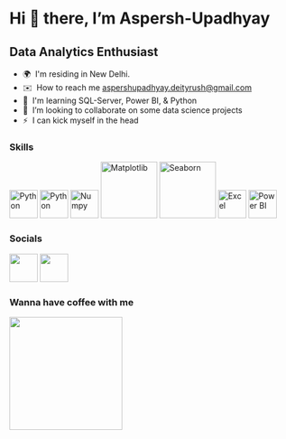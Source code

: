 Hi 👋 there, I’m Aspersh-Upadhyay
=================================

Data Analytics Enthusiast
-------------------------

* 🌍  I'm residing in New Delhi.
* ✉️  How to reach me [aspershupadhyay.deityrush@gmail.com](mailto:aspershupadhyay.deityrush@gmail.com)
* 🧠  I'm learning SQL-Server, Power BI, & Python
* 🤝  I’m looking to collaborate on some data science projects
* ⚡  I can kick myself in the head


### Skills


<p align="left">
<a href="https://pandas.pydata.org" target="_blank" rel="noreferrer"><img src="https://cdn-icons-png.flaticon.com/128/5968/5968350.png" width="50" height="50" alt="Python" /></a>
<a href="https://www.python.org/" target="_blank" rel="noreferrer"><img src="https://svg-files.pixelied.com/3a53bd50-1dbe-49e6-96fd-ef3eef4a62da/pixelied-hi.svg" width="50" height="50" alt="Python" /></a>
<a href="https://www.python.org/" target="_blank" rel="noreferrer"><img src="https://www.svgrepo.com/show/354127/numpy.svg" width="50" height="50" alt="Numpy" /></a>
<a href="https://www.python.org/" target="_blank" rel="noreferrer"><img src="https://matplotlib.org/_static/logo_dark.svg" width="100" height="100" alt="Matplotlib" /></a>
<a href="https://www.python.org/" target="_blank" rel="noreferrer"><img src="https://seaborn.pydata.org/_static/logo-wide-lightbg.svg" width="100" height="100" alt="Seaborn" /></a>
<a href="https://www.python.org/" target="_blank" rel="noreferrer"><img src="https://www.svgrepo.com/show/373589/excel.svg" width="50" height="50" alt="Excel" /></a>
<a href="https://www.python.org/" target="_blank" rel="noreferrer"><img src="https://img.icons8.com/?size=48&id=3sGOUDo9nJ4k&format=png" width="50" height="50" alt="Power BI" /></a>

### Socials
<a href="https://www.linkedin.com/in/aspersh-upadhyay/" target="_blank" rel="noreferrer"><img src="https://cdn-icons-png.flaticon.com/128/145/145807.png" width="50" height="50" /></a>
<a href="https://medium.com/@aspershupadhyay" target="_blank" rel="noreferrer"><img src="https://cdn-icons-png.flaticon.com/128/5968/5968933.png" width="50" height="50" /></a>
</p>


### Wanna have coffee with me
<a href="https://www.buymeacoffee.com/aspershupadhyay"><img src="https://cdn.buymeacoffee.com/buttons/v2/default-yellow.png" width="200" /></a>

<!---
Aspersh-Upadhyay/Aspersh-Upadhyay is a ✨ special ✨ repository because its `README.md` (this file) appears on your GitHub profile.
You can click the Preview link to take a look at your changes.
--->
